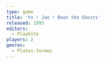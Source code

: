 ```yaml
---
type: game
title: 'Yo ! Joe ! Beat the Ghosts'
released: 1993
editors: 
  - Playbite
players: 2
genres:
  - Plates-formes
---
```

